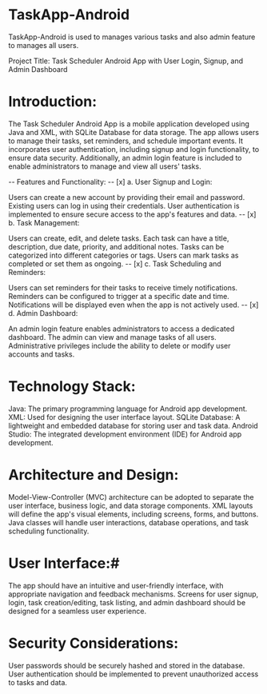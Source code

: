 # TaskApp-Android
TaskApp-Android is used to manages various tasks and also admin feature  to manages all users.


Project Title: Task Scheduler Android App with User Login, Signup, and Admin Dashboard

# Introduction: #
The Task Scheduler Android App is a mobile application developed using Java and XML, with SQLite Database for data storage. The app allows users to manage their tasks, set reminders, and schedule important events. It incorporates user authentication, including signup and login functionality, to ensure data security. Additionally, an admin login feature is included to enable administrators to manage and view all users' tasks.

-- Features and Functionality:
-- [x] a. User Signup and Login:

Users can create a new account by providing their email and password.
Existing users can log in using their credentials.
User authentication is implemented to ensure secure access to the app's features and data.
-- [x] b. Task Management:

Users can create, edit, and delete tasks.
Each task can have a title, description, due date, priority, and additional notes.
Tasks can be categorized into different categories or tags.
Users can mark tasks as completed or set them as ongoing.
-- [x] c. Task Scheduling and Reminders:

Users can set reminders for their tasks to receive timely notifications.
Reminders can be configured to trigger at a specific date and time.
Notifications will be displayed even when the app is not actively used.
-- [x] d. Admin Dashboard:

An admin login feature enables administrators to access a dedicated dashboard.
The admin can view and manage tasks of all users.
Administrative privileges include the ability to delete or modify user accounts and tasks.
# Technology Stack: # 

Java: The primary programming language for Android app development.
XML: Used for designing the user interface layout.
SQLite Database: A lightweight and embedded database for storing user and task data.
Android Studio: The integrated development environment (IDE) for Android app development.
# Architecture and Design: # 

Model-View-Controller (MVC) architecture can be adopted to separate the user interface, business logic, and data storage components.
XML layouts will define the app's visual elements, including screens, forms, and buttons.
Java classes will handle user interactions, database operations, and task scheduling functionality.
# User Interface:# 

The app should have an intuitive and user-friendly interface, with appropriate navigation and feedback mechanisms.
Screens for user signup, login, task creation/editing, task listing, and admin dashboard should be designed for a seamless user experience.
# Security Considerations: # 

User passwords should be securely hashed and stored in the database.
User authentication should be implemented to prevent unauthorized access to tasks and data.
